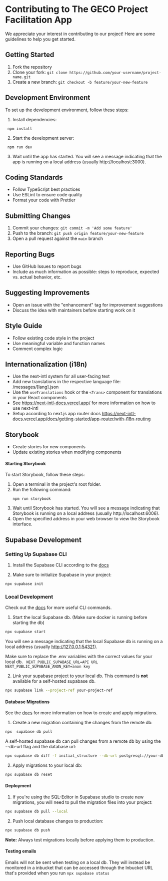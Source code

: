 # Contributing to The GECO Project Facilitation App

We appreciate your interest in contributing to our project! Here are some guidelines to help you get started.

## Getting Started

1. Fork the repository
2. Clone your fork: `git clone https://github.com/your-username/project-name.git`
3. Create a new branch: `git checkout -b feature/your-new-feature`

## Development Environment

To set up the development environment, follow these steps:

1. Install dependencies:

```
 npm install
```

2. Start the development server:

```
 npm run dev
```

3. Wait until the app has started. You will see a message indicating that the app is running on a local address (usually http://localhost:3000).

## Coding Standards

- Follow TypeScript best practices
- Use ESLint to ensure code quality
- Format your code with Prettier

## Submitting Changes

1. Commit your changes: `git commit -m 'Add some feature'`
2. Push to the branch: `git push origin feature/your-new-feature`
3. Open a pull request against the `main` branch

## Reporting Bugs

- Use GitHub Issues to report bugs
- Include as much information as possible: steps to reproduce, expected vs. actual behavior, etc.

## Suggesting Improvements

- Open an issue with the "enhancement" tag for improvement suggestions
- Discuss the idea with maintainers before starting work on it

## Style Guide

- Follow existing code style in the project
- Use meaningful variable and function names
- Comment complex logic

## Internationalization (i18n)

- Use the next-intl system for all user-facing text
- Add new translations in the respective language file: /messages/[lang].json
- Use the `useTranslations` hook or the `<Trans>` component for translations in your React components
- See https://next-intl-docs.vercel.app/ for more information on how to use next-intl
- Setup according to next.js app router docs https://next-intl-docs.vercel.app/docs/getting-started/app-router/with-i18n-routing

## Storybook

- Create stories for new components
- Update existing stories when modifying components

#### Starting Storybook

To start Storybook, follow these steps:

1. Open a terminal in the project's root folder.
2. Run the following command:
   ```
   npm run storybook
   ```
3. Wait until Storybook has started. You will see a message indicating that Storybook is running on a local address (usually http://localhost:6006).
4. Open the specified address in your web browser to view the Storybook interface.

## Supabase Development

### Setting Up Supabase CLI

1. Install the Supabase CLI according to the [docs](https://supabase.com/docs/guides/local-development/cli/getting-started)

2. Make sure to initialize Supabase in your project:
```bash
npx supabase init
```

### Local Development
Check out the [docs](https://supabase.com/docs/reference/cli) for more useful CLI commands.


1. Start the local Supabase db. (Make sure docker is running before starting the db)
```bash
npx supabase start
```
You will see a message indicating that the local Supabase db is running on a local address (usually http://127.0.0.1:54321). 

Make sure to replace the .env variables with the correct values for your local db.
`
NEXT_PUBLIC_SUPABASE_URL=API URL
NEXT_PUBLIC_SUPABASE_ANON_KEY=anon key`


2. Link your supabase project to your local db. This command is **not** available for a self-hosted supabase db.

```bash
npx supabase link --project-ref your-project-ref
```


#### Database Migrations
See the [docs](https://supabase.com/docs/reference/cli/supabase-db-pull) for more information on how to create and apply migrations.

1. Create a new migration containing the changes from the remote db:
```bash
npx  supabase db pull
```

A self-hosted supabase db can pull changes from a remote db by using the --db-url flag and the database url:

```bash
npx supabase db diff -f initial_structure --db-url postgresql://your-db-url 
```

2. Apply migrations to your local db:
```bash
npx supabase db reset
```

#### Deployment

1. If you're using the SQL-Editor in Supabase studio to create new migrations, you will need to pull the migration files into your project:
```bash
npx supabase db pull --local
```

2. Push local database changes to production:
```bash
npx supabase db push
```

**Note:** Always test migrations locally before applying them to production.


#### Testing emails
Emails will not be sent when testing on a local db. They will instead be monitored in a inbucket that can be accessed through the Inbucket URL that's provided when you run `npx supabase status`

